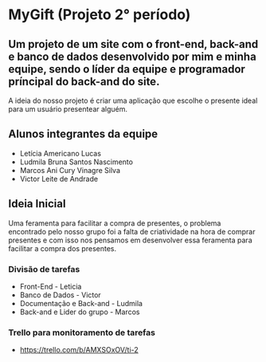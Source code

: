 # MyGift (Projeto 2° período)

## Um projeto de um site com o front-end, back-and e banco de dados desenvolvido por mim e minha equipe, sendo o líder da equipe e programador príncipal do back-and do site.

A ideia do nosso projeto é criar uma aplicação que escolhe o presente ideal para um usuário presentear alguém.

## Alunos integrantes da equipe

* Letícia Americano Lucas
* Ludmila Bruna Santos Nascimento
* Marcos Ani Cury Vinagre Silva
* Victor Leite de Andrade

## Ideia Inicial

Uma feramenta para facilitar a compra de presentes, o problema encontrado pelo nosso grupo foi a falta de criatividade na hora de comprar presentes e com isso nos pensamos em desenvolver essa feramenta para facilitar a compra dos presentes. 

### Divisão de tarefas

* Front-End - Leticia
* Banco de Dados - Victor
* Documentação e Back-and - Ludmila
* Back-and e Lider do grupo - Marcos

### Trello para monitoramento de tarefas

* https://trello.com/b/AMXSOxOV/ti-2
